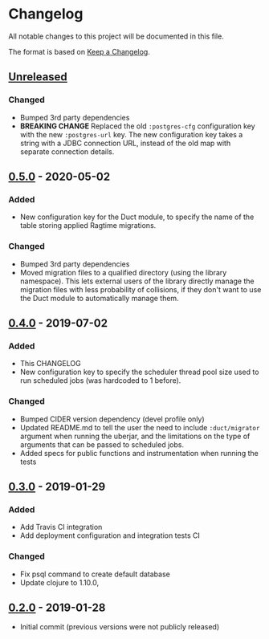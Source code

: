 # Changelog
All notable changes to this project will be documented in this file.

The format is based on [Keep a Changelog](http://keepachangelog.com/en/1.0.0/).

## [Unreleased]
### Changed
- Bumped 3rd party dependencies
- **BREAKING CHANGE** Replaced the old `:postgres-cfg` configuration key with the new `:postgres-url` key. The new configuration key takes a string with a JDBC connection URL, instead of the old map with separate connection details.

## [0.5.0] - 2020-05-02
### Added
- New configuration key for the Duct module, to specify the name of the table storing applied Ragtime migrations.

### Changed
- Bumped 3rd party dependencies
- Moved migration files to a qualified directory (using the library namespace). This lets external users of the library directly manage the migration files with less probability of collisions, if they don't want to use the Duct module to automatically manage them.

## [0.4.0] - 2019-07-02
### Added
- This CHANGELOG
- New configuration key to specify the scheduler thread pool size used to run scheduled jobs (was hardcoded to 1 before).

### Changed
- Bumped CIDER version dependency (devel profile only)
- Updated README.md to tell the user the need to include `:duct/migrator` argument when running the uberjar, and the limitations on the type of arguments that can be passed to scheduled jobs.
- Added specs for public functions and instrumentation when running the tests

## [0.3.0] - 2019-01-29
### Added
- Add Travis CI integration
- Add deployment configuration and integration tests CI 

### Changed
- Fix psql command to create default database 
- Update clojure to 1.10.0,

## [0.2.0] - 2019-01-28
- Initial commit (previous versions were not publicly released)

[UNRELEASED]:  https://github.com/magnetcoop/scheduling.twarc/compare/v0.5.0...HEAD
[0.5.0]: https://github.com/magnetcoop/scheduling.twarc/releases/tag/v0.5.0
[0.4.0]: https://github.com/magnetcoop/scheduling.twarc/releases/tag/v0.4.0
[0.3.0]: https://github.com/magnetcoop/scheduling.twarc/releases/tag/v0.3.0
[0.2.0]: https://github.com/magnetcoop/scheduling.twarc/releases/tag/v0.2.0

